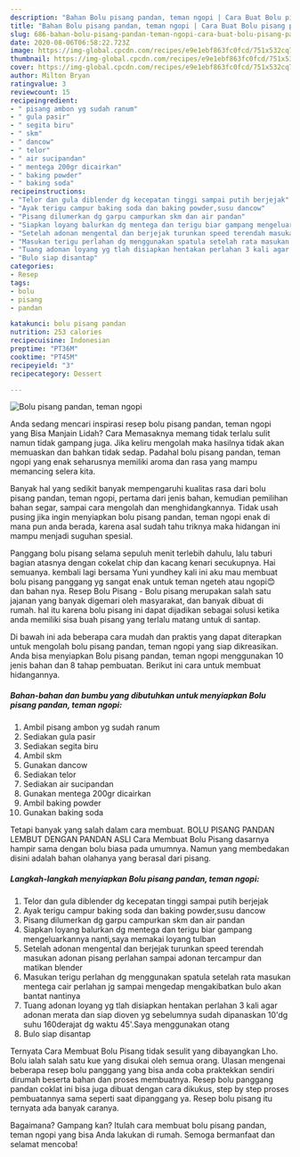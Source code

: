 ```yaml
---
description: "Bahan Bolu pisang pandan, teman ngopi | Cara Buat Bolu pisang pandan, teman ngopi Yang Sempurna"
title: "Bahan Bolu pisang pandan, teman ngopi | Cara Buat Bolu pisang pandan, teman ngopi Yang Sempurna"
slug: 686-bahan-bolu-pisang-pandan-teman-ngopi-cara-buat-bolu-pisang-pandan-teman-ngopi-yang-sempurna
date: 2020-08-06T06:58:22.723Z
image: https://img-global.cpcdn.com/recipes/e9e1ebf863fc0fcd/751x532cq70/bolu-pisang-pandan-teman-ngopi-foto-resep-utama.jpg
thumbnail: https://img-global.cpcdn.com/recipes/e9e1ebf863fc0fcd/751x532cq70/bolu-pisang-pandan-teman-ngopi-foto-resep-utama.jpg
cover: https://img-global.cpcdn.com/recipes/e9e1ebf863fc0fcd/751x532cq70/bolu-pisang-pandan-teman-ngopi-foto-resep-utama.jpg
author: Milton Bryan
ratingvalue: 3
reviewcount: 15
recipeingredient:
- " pisang ambon yg sudah ranum"
- " gula pasir"
- " segita biru"
- " skm"
- " dancow"
- " telor"
- " air sucipandan"
- " mentega 200gr dicairkan"
- " baking powder"
- " baking soda"
recipeinstructions:
- "Telor dan gula diblender dg kecepatan tinggi sampai putih berjejak"
- "Ayak terigu campur baking soda dan baking powder,susu dancow"
- "Pisang dilumerkan dg garpu campurkan skm dan air pandan"
- "Siapkan loyang balurkan dg mentega dan terigu biar gampang mengeluarkannya nanti,saya memakai loyang tulban"
- "Setelah adonan mengental dan berjejak turunkan speed terendah masukan adonan pisang perlahan sampai adonan tercampur dan matikan blender"
- "Masukan terigu perlahan dg menggunakan spatula setelah rata masukan mentega cair perlahan jg sampai mengedap mengakibatkan bulo akan bantat nantinya"
- "Tuang adonan loyang yg tlah disiapkan hentakan perlahan 3 kali agar adonan merata dan siap dioven yg sebelumnya sudah dipanaskan 10&#39;dg suhu 160derajat dg waktu 45&#39;.Saya menggunakan otang"
- "Bulo siap disantap"
categories:
- Resep
tags:
- bolu
- pisang
- pandan

katakunci: bolu pisang pandan 
nutrition: 253 calories
recipecuisine: Indonesian
preptime: "PT36M"
cooktime: "PT45M"
recipeyield: "3"
recipecategory: Dessert

---
```



![Bolu pisang pandan, teman ngopi](https://img-global.cpcdn.com/recipes/e9e1ebf863fc0fcd/751x532cq70/bolu-pisang-pandan-teman-ngopi-foto-resep-utama.jpg)

Anda sedang mencari inspirasi resep bolu pisang pandan, teman ngopi yang Bisa Manjain Lidah? Cara Memasaknya memang tidak terlalu sulit namun tidak gampang juga. Jika keliru mengolah maka hasilnya tidak akan memuaskan dan bahkan tidak sedap. Padahal bolu pisang pandan, teman ngopi yang enak seharusnya memiliki aroma dan rasa yang mampu memancing selera kita.

Banyak hal yang sedikit banyak mempengaruhi kualitas rasa dari bolu pisang pandan, teman ngopi, pertama dari jenis bahan, kemudian pemilihan bahan segar, sampai cara mengolah dan menghidangkannya. Tidak usah pusing jika ingin menyiapkan bolu pisang pandan, teman ngopi enak di mana pun anda berada, karena asal sudah tahu triknya maka hidangan ini mampu menjadi suguhan spesial.

Panggang bolu pisang selama sepuluh menit terlebih dahulu, lalu taburi bagian atasnya dengan cokelat chip dan kacang kenari secukupnya. Hai semuanya. kembali lagi bersama Yuni yundhey kali ini aku mau membuat bolu pisang panggang yg sangat enak untuk teman ngeteh atau ngopi😊 dan bahan nya. Resep Bolu Pisang - Bolu pisang merupakan salah satu jajanan yang banyak digemari oleh masyarakat, dan banyak dibuat di rumah. hal itu karena bolu pisang ini dapat dijadikan sebagai solusi ketika anda memiliki sisa buah pisang yang terlalu matang untuk di santap.


Di bawah ini ada beberapa cara mudah dan praktis yang dapat diterapkan untuk mengolah bolu pisang pandan, teman ngopi yang siap dikreasikan. Anda bisa menyiapkan Bolu pisang pandan, teman ngopi menggunakan 10 jenis bahan dan 8 tahap pembuatan. Berikut ini cara untuk membuat hidangannya.

<!--inarticleads1-->

##### Bahan-bahan dan bumbu yang dibutuhkan untuk menyiapkan Bolu pisang pandan, teman ngopi:

1. Ambil  pisang ambon yg sudah ranum
1. Sediakan  gula pasir
1. Sediakan  segita biru
1. Ambil  skm
1. Gunakan  dancow
1. Sediakan  telor
1. Sediakan  air sucipandan
1. Gunakan  mentega 200gr dicairkan
1. Ambil  baking powder
1. Gunakan  baking soda


Tetapi banyak yang salah dalam cara membuat. BOLU PISANG PANDAN LEMBUT DENGAN PANDAN ASLI Cara Membuat Bolu Pisang dasarnya hampir sama dengan bolu biasa pada umumnya. Namun yang membedakan disini adalah bahan olahanya yang berasal dari pisang. 

<!--inarticleads2-->

##### Langkah-langkah menyiapkan Bolu pisang pandan, teman ngopi:

1. Telor dan gula diblender dg kecepatan tinggi sampai putih berjejak
1. Ayak terigu campur baking soda dan baking powder,susu dancow
1. Pisang dilumerkan dg garpu campurkan skm dan air pandan
1. Siapkan loyang balurkan dg mentega dan terigu biar gampang mengeluarkannya nanti,saya memakai loyang tulban
1. Setelah adonan mengental dan berjejak turunkan speed terendah masukan adonan pisang perlahan sampai adonan tercampur dan matikan blender
1. Masukan terigu perlahan dg menggunakan spatula setelah rata masukan mentega cair perlahan jg sampai mengedap mengakibatkan bulo akan bantat nantinya
1. Tuang adonan loyang yg tlah disiapkan hentakan perlahan 3 kali agar adonan merata dan siap dioven yg sebelumnya sudah dipanaskan 10&#39;dg suhu 160derajat dg waktu 45&#39;.Saya menggunakan otang
1. Bulo siap disantap


Ternyata Cara Membuat Bolu Pisang tidak sesulit yang dibayangkan Lho. Bolu ialah salah satu kue yang disukai oleh semua orang. Ulasan mengenai beberapa resep bolu panggang yang bisa anda coba praktekkan sendiri dirumah beserta bahan dan proses membuatnya. Resep bolu panggang pandan coklat ini bisa juga dibuat dengan cara dikukus, step by step proses pembuatannya sama seperti saat dipanggang ya. Resep bolu pisang itu ternyata ada banyak caranya. 

Bagaimana? Gampang kan? Itulah cara membuat bolu pisang pandan, teman ngopi yang bisa Anda lakukan di rumah. Semoga bermanfaat dan selamat mencoba!
